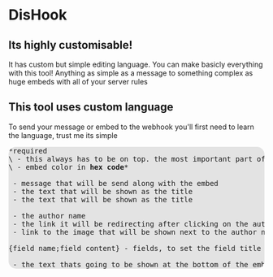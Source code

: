 <h1>DisHook</h>
<h2>Its highly customisable!</h2>
It has custom but simple editing language. You can make basicly everything with this tool! Anything as simple as a message to something complex as
huge embeds with all of your server rules

<h2>This tool uses custom language</h2>
To send your message or embed to the webhook you'll first need to learn the language, trust me its simple


<pre style="background-color: rgba(0,0,0,0.1); border-radius: 15px;">
*required
\<url: discord_link> - this always has to be on top. the most important part of the code, includes <strong>webhook link</strong> (from discord)*
\<color: 101010> - embed color in <strong>hex code</strong>*

<message: text> - message that will be send along with the embed
<title: text> - the text that will be shown as the title
<description: text> - the text that will be shown as the title

<author.name: name> - the author name
<author.url: link> - the link it will be redirecting after clicking on the author name
<author.icon: link> - link to the image that will be shown next to the author name

{field name;field content} - fields, to set the field title use the 1st half (field name) to define the content use the 2nd half (field content)

<footer: text> - the text thats going to be shown at the bottom of the embed
</pre>
